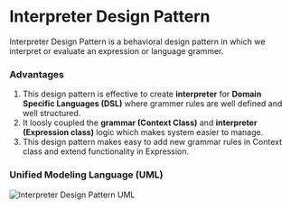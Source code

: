 # Interpreter Design Pattern

Interpreter Design Pattern is a behavioral design pattern in which we interpret or evaluate an expression or language grammer.

### Advantages
1. This design pattern is effective to create **interpreter** for **Domain Specific Languages (DSL)** where grammer rules are well defined and well structured.
2. It loosly coupled the **grammar (Context Class)** and **interpreter (Expression class)** logic which makes system easier to manage.
3. This design pattern makes easy to add new grammar rules in Context class and extend functionality in Expression.

### Unified Modeling Language (UML)

![Interpreter Design Pattern UML](https://dz2cdn1.dzone.com/storage/temp/14084050-interpreterdesignpattern.png)
